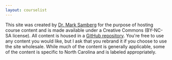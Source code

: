 ```yaml
---
layout: courselist
---
```

This site was created by [Dr. Mark Samberg](http://go.ncsu.edu/mark) for the purpose of hosting course content and is made available under a Creative Commons (BY-NC-SA license). All content is housed in a [GitHub repository](https://github.com/mjsamberg/courses). You're free to use any content you would like, but I ask that you rebrand it if you choose to use the site wholesale. While much of the content is generally applicable, some of the content is specific to North Carolina and is labeled appropriately.